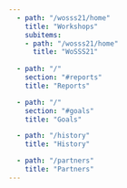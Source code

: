 ```yaml
---
  - path: "/wosss21/home"
    title: "Workshops"
    subitems:
    - path: "/wosss21/home"
      title: "WoSSS21"
    
  - path: "/"
    section: "#reports"
    title: "Reports"

  - path: "/"
    section: "#goals"
    title: "Goals"

  - path: "/history"
    title: "History"

  - path: "/partners"
    title: "Partners"
---
```

